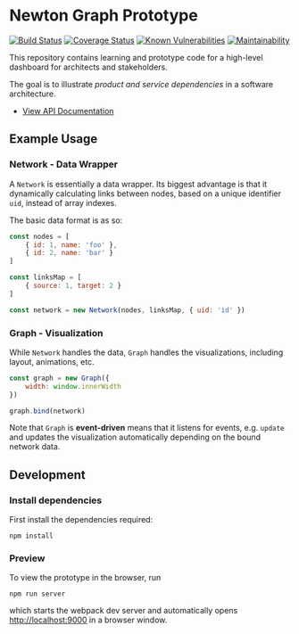 # Newton Graph Prototype 

[![Build Status](https://travis-ci.org/julie-ng/architecture-graph-prototype.svg?branch=master)](https://travis-ci.org/julie-ng/architecture-graph-prototype)
[![Coverage Status](https://coveralls.io/repos/github/julie-ng/architecture-graph-prototype/badge.svg?branch=master)](https://coveralls.io/github/julie-ng/architecture-graph-prototype?branch=master)
[![Known Vulnerabilities](https://snyk.io/test/github/julie-ng/architecture-graph-prototype/badge.svg?targetFile=package.json)](https://snyk.io/test/github/julie-ng/architecture-graph-prototype?targetFile=package.json)
[![Maintainability](https://api.codeclimate.com/v1/badges/4f444f7b1046eb4aafda/maintainability)](https://codeclimate.com/github/julie-ng/architecture-graph-prototype/maintainability)

This repository contains learning and prototype code for a high-level dashboard for architects and stakeholders.

The goal is to illustrate *product and service dependencies* in a software architecture.

- [View API Documentation](https://github.com/pages/julie-ng/architecture-graph-prototype)

## Example Usage

### Network - Data Wrapper

A `Network` is essentially a data wrapper. Its biggest advantage is that it dynamically calculating links between nodes, based on a unique identifier `uid`, instead of array indexes.

The basic data format is as so:

```javascript
const nodes = [
	{ id: 1, name: 'foo' },
	{ id: 2, name: 'bar' }
]

const linksMap = [
	{ source: 1, target: 2 }
]

const network = new Network(nodes, linksMap, { uid: 'id' })
```

### Graph - Visualization

While `Network` handles the data, `Graph` handles the visualizations, including layout, animations, etc.


```javascript
const graph = new Graph({ 
	width: window.innerWidth 
})

graph.bind(network)
```

Note that `Graph` is **event-driven** means that it listens for events, e.g. `update` and updates the visualization automatically depending on the bound network data.

## Development

### Install dependencies

First install the dependencies required:

```
npm install
```

### Preview

To view the prototype in the browser, run

```
npm run server
```

which starts the webpack dev server and automatically opens [http://localhost:9000](http://localhost:9000) in a browser window.